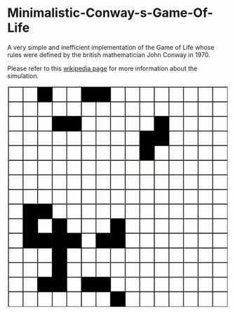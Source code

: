 # Minimalistic-Conway-s-Game-Of-Life
A very simple and inefficient implementation of the Game of Life whose rules were defined by the british mathematician John Conway in 1970.

Please refer to this [wikipedia page](https://en.wikipedia.org/wiki/Conway%27s_Game_of_Life) for more information about the simulation.

![](demonstration.gif)

